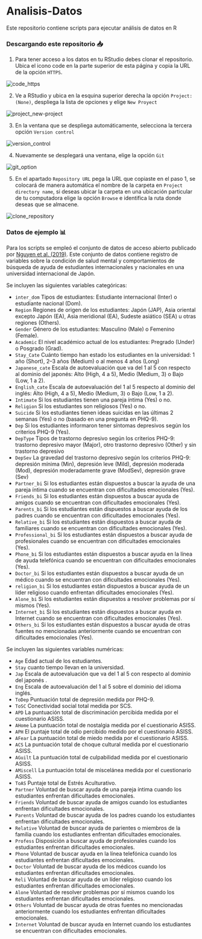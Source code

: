 # Analisis-Datos
Este repositorio contiene scripts para ejecutar análisis de datos en R

### Descargando este repositorio 📥
1. Para tener acceso a los datos en tu RStudio debes clonar el repositorio. Ubica el icono code en la parte superior de esta página y copia la URL de la opción ```HTTPS```. 


![code_https](https://1.bp.blogspot.com/-C3PTF_S7P0A/YLu6SzycxCI/AAAAAAABZeo/oBqXs5HLq8kCg2-EIf6Gn6bTujn_k8AdwCLcBGAsYHQ/s423/01.png)

2. Ve a RStudio y ubica en la esquina superior derecha la opción ```Project: (None)```, despliega la lista de opciones y elige ```New Proyect```

![project_new-project](https://intro2r.com/images/new_proj1.png)

3. En la ventana que se despliega automáticamente, selecciona la tercera opción ```Version control```

![version_control](https://book.cds101.com/img/clone_step_3.png)

4. Nuevamente se desplegará una ventana, elige la opción ```Git```

![git_option](https://miro.medium.com/max/1066/1*CaCAtk_TdS84mZNQSrI3ng.jpeg)

5. En el apartado ```Repository URL``` pega la URL que copiaste en el paso 1, se colocará de manera automática el nombre de la carpeta en ```Project directory name```, si deseas ubicar la carpeta en una ubicación particular de tu computadora elige la opción ```Browse``` e identifica la ruta donde deseas que se almacene. 

![clone_repository](https://experimentalbehaviour.files.wordpress.com/2018/01/screenshot6.png?w=584)

### Datos de ejemplo 📊
Para los scripts se empleó el conjunto de datos de acceso abierto publicado por [Nguyen et al. (2019)](https://www.mdpi.com/2306-5729/4/3/124/htm). Este conjunto de datos contiene registro de variables sobre la condición de salud mental y comportamientos de búsqueda de ayuda de estudiantes internacionales y nacionales en una universidad internacional de Japón. 

Se incluyen las siguientes variables categóricas: 


* ```inter_dom``` Tipos de estudiantes: Estudiante internacional (Inter) o estudiante nacional (Dom).	
* ```Region``` Regiones de origen de los estudiantes: Japón (JAP), Asia oriental excepto Japón (EA), Asia meridional (EA), Sudeste asiático (SEA) u otras regiones (Others).
* ```Gender``` Género de los estudiantes: Masculino (Male) o Femenino (Female). 
* ```Academic```	El nivel académico actual de los estudiantes: Pregrado (Under) o Posgrado (Grad).
* ```Stay_Cate```	Cuánto tiempo han estado los estudiantes en la universidad: 1 año (Short), 2–3 años (Medium) o al menos 4 años (Long)	
* ```Japanese_cate```	Escala de autoevaluación que va del 1 al 5 con respecto al dominio del japonés: Alto (High, 4 a 5), Medio (Medium, 3) o Bajo (Low, 1 a 2).	
* ```English_cate``` Escala de autoevaluación del 1 al 5 respecto al dominio del inglés: Alto (High, 4 a 5), Medio (Medium, 3) o Bajo (Low, 1 a 2).
* ```Intimate```	Si los estudiantes tienen una pareja íntima (Yes) o no.
* ```Religion```	Si los estudiantes son religiosos (Yes) o no.	
* ```Suicide```	Si los estudiantes tienen ideas suicidas en las últimas 2 semanas (Yes) o no (basado en una pregunta en PHQ-9).
* ```Dep```	Si los estudiantes informaron tener síntomas depresivos según los criterios PHQ-9 (Yes). 
* ```DepType```	Tipos de trastorno depresivo según los criterios PHQ-9: trastorno depresivo mayor (Major), otro trastorno depresivo (Other) y sin trastorno depresivo
* ```DepSev```	La gravedad del trastorno depresivo según los criterios PHQ-9: depresión mínima (Min), depresión leve (Mild), depresión moderada (Mod), depresión moderadamente grave (ModSev), depresión grave (Sev)	
* ```Partner_bi```	Si los estudiantes están dispuestos a buscar la ayuda de una pareja íntima cuando se encuentran con dificultades emocionales (Yes).
* ```Friends_bi```	Si los estudiantes están dispuestos a buscar ayuda de amigos cuando se encuentran con dificultades emocionales (Yes).
* ```Parents_bi```	Si los estudiantes están dispuestos a buscar ayuda de los padres cuando se encuentran con dificultades emocionales (Yes).
* ```Relative_bi```	Si los estudiantes están dispuestos a buscar ayuda de familiares cuando se encuentran con dificultades emocionales (Yes).
* ```Professional_bi```	Si los estudiantes están dispuestos a buscar ayuda de profesionales cuando se encuentran con dificultades emocionales (Yes).
* ```Phone_bi```	Si los estudiantes están dispuestos a buscar ayuda en la línea de ayuda telefónica cuando se encuentran con dificultades emocionales (Yes).	
* ```Doctor_bi```	Si los estudiantes están dispuestos a buscar ayuda de un médico cuando se encuentran con dificultades emocionales (Yes).	
* ```religion_bi```	Si los estudiantes están dispuestos a buscar ayuda de un líder religioso cuando enfrentan dificultades emocionales (Yes).	
* ```Alone_bi```	Si los estudiantes están dispuestos a resolver problemas por sí mismos (Yes).	
* ```Internet_bi```	Si los estudiantes están dispuestos a buscar ayuda en Internet cuando se encuentran con dificultades emocionales (Yes).	
* ```Others_bi```	Si los estudiantes están dispuestos a buscar ayuda de otras fuentes no mencionadas anteriormente cuando se encuentran con dificultades emocionales (Yes).	

Se incluyen las siguientes variables numéricas:
* ```Age```	Edad actual de los estudiantes.
* ```Stay```	cuanto tiempo llevan en la universidad.
* ```Jap```	Escala de autoevaluación que va del 1 al 5 con respecto al dominio del japonés	.
* ```Eng```	Escala de autoevaluación del 1 al 5 sobre el dominio del idioma inglés.
* ```ToDep```	Puntuación total de depresión medida por PHQ-9.
* ```ToSC```	Conectividad social total medida por SCS.
* ```APD```	La puntuación total de discriminación percibida medida por el cuestionario ASISS.
* ```AHome```	La puntuación total de nostalgia medida por el cuestionario ASISS.
* ```APH```	El puntaje total de odio percibido medido por el cuestionario ASISS.
* ```AFear```	La puntuación total de miedo medida por el cuestionario ASISS.
* ```ACS```	La puntuación total de choque cultural medida por el cuestionario ASISS.
* ```AGuilt```	La puntuación total de culpabilidad medida por el cuestionario ASISS.
* ```AMiscell```	La puntuación total de miscelánea medida por el cuestionario ASISS.
* ```ToAS```	Puntaje total de Estrés Aculturativo.
* ```Partner```	Voluntad de buscar ayuda de una pareja íntima cuando los estudiantes enfrentan dificultades emocionales.
* ```Friends```	Voluntad de buscar ayuda de amigos cuando los estudiantes enfrentan dificultades emocionales.
* ```Parents```	Voluntad de buscar ayuda de los padres cuando los estudiantes enfrentan dificultades emocionales.
* ```Relative```	Voluntad de buscar ayuda de parientes o miembros de la familia cuando los estudiantes enfrentan dificultades emocionales.
* ```Profess```	Disposición a buscar ayuda de profesionales cuando los estudiantes enfrentan dificultades emocionales.
* ```Phone```	Voluntad de buscar ayuda en la línea telefónica cuando los estudiantes enfrentan dificultades emocionales.
* ```Doctor```	Voluntad de buscar ayuda de los médicos cuando los estudiantes enfrentan dificultades emocionales.
* ```Reli```	Voluntad de buscar ayuda de un líder religioso cuando los estudiantes enfrentan dificultades emocionales.
* ```Alone```	Voluntad de resolver problemas por sí mismos cuando los estudiantes enfrentan dificultades emocionales.	
* ```Others```	Voluntad de buscar ayuda de otras fuentes no mencionadas anteriormente cuando los estudiantes enfrentan dificultades emocionales.
* ```Internet```	Voluntad de buscar ayuda en Internet cuando los estudiantes se encuentran con dificultades emocionales.
